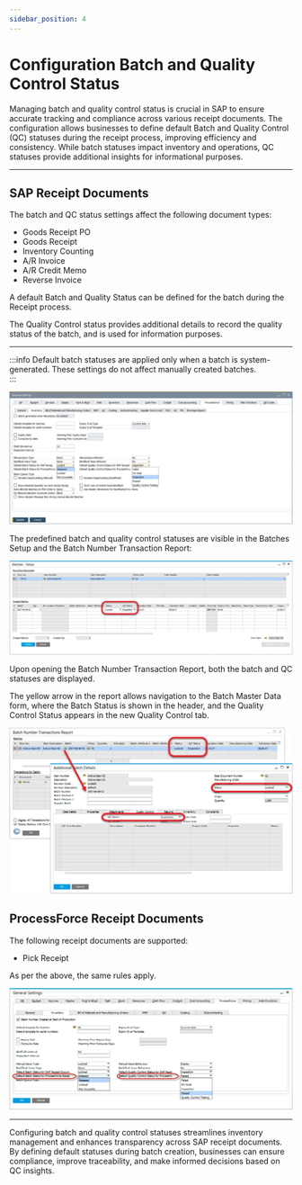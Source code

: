 ```yaml
---
sidebar_position: 4
---
```


# Configuration Batch and Quality Control Status

Managing batch and quality control status is crucial in SAP to ensure accurate tracking and compliance across various receipt documents. The configuration allows businesses to define default Batch and Quality Control (QC) statuses during the receipt process, improving efficiency and consistency. While batch statuses impact inventory and operations, QC statuses provide additional insights for informational purposes.

---

## SAP Receipt Documents

The batch and QC status settings affect the following document types:

- Goods Receipt PO
- Goods Receipt
- Inventory Counting
- A/R Invoice
- A/R Credit Memo
- Reverse Invoice

A default Batch and Quality Status can be defined for the batch during the Receipt process.

The Quality Control status provides additional details to record the quality status of the batch, and is used for information purposes.

---

:::info
    Default batch statuses are applied only when a batch is system-generated. These settings do not affect manually created batches.  
:::

![General Settings](./media/configuration-batch-and-quality-control-status/general-settings-batch.webp)

The predefined batch and quality control statuses are visible in the Batches Setup and the Batch Number Transaction Report:

![QC Status](./media/configuration-batch-and-quality-control-status/qc-status.webp)

Upon opening the Batch Number Transaction Report, both the batch and QC statuses are displayed.

The yellow arrow in the report allows navigation to the Batch Master Data form, where the Batch Status is shown in the header, and the Quality Control Status appears in the new Quality Control tab.

![Batch status](./media/configuration-batch-and-quality-control-status/batch-status.webp)

## ProcessForce Receipt Documents

The following receipt documents are supported:

- Pick Receipt

As per the above, the same rules apply.

![Batch and Quality status](./media/configuration-batch-and-quality-control-status/batch-quality-status.webp)

---
Configuring batch and quality control statuses streamlines inventory management and enhances transparency across SAP receipt documents. By defining default statuses during batch creation, businesses can ensure compliance, improve traceability, and make informed decisions based on QC insights.
